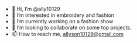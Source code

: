 - 👋 Hi, I’m @ally10129
- 👀 I’m interested in embroidery and fashion
- 🌱 I’m currently working on a fashion show
- 💞️ I’m looking to collaborate on some top projects. 
- 📫 How to reach me, allyson10129@gmail.com

<!---
ally10129/ally10129 is a ✨ special ✨ repository because its `README.md` (this file) appears on your GitHub profile.
You can click the Preview link to take a look at your changes.
--->
